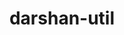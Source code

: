 ---
title: "darshan-util"
layout: cache
category: package
meta: {"versions": ["3.1.7", "3.1.8", "3.2.1", "3.3.0", "3.3.1"], "compilers": ["gcc@10.3.0", "gcc@7.3.0", "gcc@7.3.1", "gcc@7.4.0", "gcc@7.5.0", "gcc@8.1.0", "gcc@8.3.1", "gcc@8.4.1", "gcc@9.3.0", "intel@19.1.3.304"]}
spec_files: 
 - spec-0.json
 - spec-1.json
 - spec-2.json
 - spec-3.json
 - spec-4.json
 - spec-5.json
 - spec-6.json
 - spec-7.json
 - spec-8.json
 - spec-9.json
 - spec-10.json
 - spec-11.json
 - spec-12.json
 - spec-13.json
 - spec-14.json
 - spec-15.json
 - spec-16.json
 - spec-17.json
 - spec-18.json
 - spec-19.json
 - spec-20.json
 - spec-21.json
 - spec-22.json
 - spec-23.json
 - spec-24.json
 - spec-25.json
 - spec-26.json
 - spec-27.json
 - spec-28.json
 - spec-29.json
 - spec-30.json
 - spec-31.json
 - spec-32.json
 - spec-33.json
 - spec-34.json
 - spec-35.json
 - spec-36.json
 - spec-37.json
 - spec-38.json
 - spec-39.json
 - spec-40.json
 - spec-41.json
 - spec-42.json
 - spec-43.json
 - spec-44.json
 - spec-45.json
 - spec-46.json
 - spec-47.json
 - spec-48.json
 - spec-49.json
 - spec-50.json
 - spec-51.json
 - spec-52.json
 - spec-53.json
 - spec-54.json
 - spec-55.json
 - spec-56.json
 - spec-57.json
 - spec-58.json
 - spec-59.json
 - spec-60.json
 - spec-61.json
 - spec-62.json
 - spec-63.json
 - spec-64.json
 - spec-65.json
 - spec-66.json
 - spec-67.json
 - spec-68.json
 - spec-69.json
 - spec-70.json
 - spec-71.json
 - spec-72.json
 - spec-73.json
 - spec-74.json
 - spec-75.json
 - spec-76.json
 - spec-77.json
 - spec-78.json
 - spec-79.json
 - spec-80.json
 - spec-81.json
 - spec-82.json
 - spec-83.json
 - spec-84.json
spec_names:
 - 'darshan-util@3.1.8%gcc@9.3.0~bzip2 arch=linux-ubuntu20.04-ppc64le ^zlib@1.2.11%gcc@9.3.0+optimize+pic+shared arch=linux-ubuntu20.04-ppc64le'
 - 'darshan-util@3.2.1%gcc@8.1.0~bzip2 arch=linux-rhel7-x86_64 ^zlib@1.2.11%gcc@8.1.0+optimize+pic+shared arch=linux-rhel7-x86_64'
 - 'darshan-util@3.2.1%gcc@9.3.0~bzip2+shared patches=d1a0e58 arch=linux-ubuntu20.04-ppc64le ^zlib@1.2.11%gcc@9.3.0+optimize+pic+shared arch=linux-ubuntu20.04-ppc64le'
 - 'darshan-util@3.1.8%gcc@7.3.0~bzip2 arch=linux-ubuntu18.04-ppc64le ^zlib@1.2.11%gcc@7.3.0+optimize+pic+shared arch=linux-ubuntu18.04-ppc64le'
 - 'darshan-util@3.3.0%gcc@9.3.0~apmpi~apxc~bzip2+shared arch=linux-ubuntu20.04-ppc64le ^zlib@1.2.11%gcc@9.3.0+optimize+pic+shared arch=linux-ubuntu20.04-ppc64le'
 - 'darshan-util@3.2.1%gcc@7.5.0~bzip2 arch=linux-ubuntu18.04-power8le ^zlib@1.2.11%gcc@7.5.0+optimize+pic+shared arch=linux-ubuntu18.04-power8le'
 - 'darshan-util@3.1.8%gcc@7.3.0~bzip2 arch=linux-centos7-x86_64 ^zlib@1.2.11%gcc@7.3.0+optimize+pic+shared arch=linux-centos7-x86_64'
 - 'darshan-util@3.1.7%gcc@8.3.1~bzip2 arch=linux-centos8-ppc64le ^zlib@1.2.11%gcc@8.3.1+optimize+pic+shared arch=linux-centos8-ppc64le'
 - 'darshan-util@3.3.1%gcc@10.3.0~apmpi~apxc~bzip2+shared arch=linux-ubuntu21.04-ppc64le ^zlib@1.2.11%gcc@10.3.0+optimize+pic+shared arch=linux-ubuntu21.04-ppc64le'
 - 'darshan-util@3.2.1%gcc@8.1.0~bzip2 arch=linux-rhel7-power8le ^zlib@1.2.11%gcc@8.1.0+optimize+pic+shared arch=linux-rhel7-power8le'
 - 'darshan-util@3.2.1%gcc@7.5.0~bzip2+shared patches=d1a0e58 arch=linux-ubuntu18.04-ppc64le ^zlib@1.2.11%gcc@7.5.0+optimize+pic+shared arch=linux-ubuntu18.04-ppc64le'
 - 'darshan-util@3.2.1%gcc@8.3.1~bzip2 arch=linux-rhel8-aarch64 ^zlib@1.2.11%gcc@8.3.1+optimize+pic+shared arch=linux-rhel8-aarch64'
 - 'darshan-util@3.2.1%gcc@9.3.0~bzip2 arch=linux-ubuntu20.04-ppc64le ^zlib@1.2.11%gcc@9.3.0+optimize+pic+shared arch=linux-ubuntu20.04-ppc64le'
 - 'darshan-util@3.3.0%gcc@7.5.0~apmpi~apxc~bzip2+shared arch=linux-ubuntu18.04-x86_64 ^zlib@1.2.11%gcc@7.5.0+optimize+pic+shared arch=linux-ubuntu18.04-x86_64'
 - 'darshan-util@3.2.1%gcc@7.3.0~bzip2 arch=linux-ubuntu18.04-x86_64 ^zlib@1.2.11%gcc@7.3.0+optimize+pic+shared arch=linux-ubuntu18.04-x86_64'
 - 'darshan-util@3.2.1%gcc@7.3.1~bzip2+shared patches=d1a0e58 arch=linux-amzn2-x86_64 ^zlib@1.2.11%gcc@7.3.1+optimize+pic+shared arch=linux-amzn2-x86_64'
 - 'darshan-util@3.3.0%gcc@10.3.0~apmpi~apxc~bzip2+shared arch=linux-ubuntu21.04-x86_64 ^zlib@1.2.11%gcc@10.3.0+optimize+pic+shared arch=linux-ubuntu21.04-x86_64'
 - 'darshan-util@3.3.0%gcc@8.1.0~apmpi~apxc~bzip2+shared arch=linux-rhel7-x86_64 ^zlib@1.2.11%gcc@8.1.0+optimize+pic+shared arch=linux-rhel7-x86_64'
 - 'darshan-util@3.2.1%gcc@9.3.0~bzip2 patches=d1a0e58 arch=linux-ubuntu20.04-x86_64 ^zlib@1.2.11%gcc@9.3.0+optimize+pic+shared arch=linux-ubuntu20.04-x86_64'
 - 'darshan-util@3.3.1%gcc@8.4.1~apmpi~apxc~bzip2+shared arch=linux-rhel8-x86_64 ^zlib@1.2.11%gcc@8.4.1+optimize+pic+shared arch=linux-rhel8-x86_64'
 - 'darshan-util@3.2.1%gcc@7.5.0~bzip2 arch=linux-ubuntu18.04-aarch64 ^zlib@1.2.11%gcc@7.5.0+optimize+pic+shared arch=linux-ubuntu18.04-aarch64'
 - 'darshan-util@3.2.1%gcc@8.1.0~bzip2 patches=d1a0e58 arch=linux-rhel7-ppc64le ^zlib@1.2.11%gcc@8.1.0+optimize+pic+shared arch=linux-rhel7-ppc64le'
 - 'darshan-util@3.2.1%gcc@8.1.0~bzip2 patches=d1a0e58 arch=linux-rhel7-x86_64 ^zlib@1.2.11%gcc@8.1.0+optimize+pic+shared arch=linux-rhel7-x86_64'
 - 'darshan-util@3.2.1%gcc@8.1.0~bzip2 patches=d1a0e58 arch=linux-rhel7-ppc64le ^zlib@1.2.11%gcc@8.1.0+optimize+pic+shared arch=linux-rhel7-ppc64le'
 - 'darshan-util@3.3.1%gcc@7.5.0~apmpi~apxc~bzip2+shared arch=linux-ubuntu18.04-ppc64le ^zlib@1.2.11%gcc@7.5.0+optimize+pic+shared arch=linux-ubuntu18.04-ppc64le'
 - 'darshan-util@3.1.8%gcc@7.3.0~bzip2 arch=linux-rhel7-x86_64 ^zlib@1.2.11%gcc@7.3.0+optimize+pic+shared arch=linux-rhel7-x86_64'
 - 'darshan-util@3.1.8%gcc@9.3.0~bzip2 arch=linux-ubuntu20.04-x86_64 ^zlib@1.2.11%gcc@9.3.0+optimize+pic+shared arch=linux-ubuntu20.04-x86_64'
 - 'darshan-util@3.3.0%gcc@9.3.0~apmpi~apxc~bzip2+shared arch=cray-cnl7-haswell ^zlib@1.2.11%gcc@9.3.0+optimize+pic+shared arch=cray-cnl7-haswell'
 - 'darshan-util@3.1.7%gcc@7.3.0~bzip2 arch=linux-centos7-ppc64le ^zlib@1.2.11%gcc@7.3.0+optimize+pic+shared arch=linux-centos7-ppc64le'
 - 'darshan-util@3.3.1%gcc@8.4.1~apmpi~apxc~bzip2+shared arch=linux-rhel8-ppc64le ^zlib@1.2.11%gcc@8.4.1+optimize+pic+shared arch=linux-rhel8-ppc64le'
 - 'darshan-util@3.3.1%gcc@9.3.0~apmpi~apxc~bzip2+shared arch=linux-ubuntu20.04-ppc64le ^zlib@1.2.11%gcc@9.3.0+optimize+pic+shared arch=linux-ubuntu20.04-ppc64le'
 - 'darshan-util@3.2.1%gcc@8.3.1~bzip2 arch=linux-centos8-ppc64le ^zlib@1.2.11%gcc@8.3.1+optimize+pic+shared arch=linux-centos8-ppc64le'
 - 'darshan-util@3.2.1%gcc@8.1.0~bzip2 arch=linux-centos7-ppc64le ^zlib@1.2.11%gcc@8.1.0+optimize+pic+shared arch=linux-centos7-ppc64le'
 - 'darshan-util@3.2.1%gcc@7.3.0~bzip2 arch=linux-centos7-x86_64 ^zlib@1.2.11%gcc@7.3.0+optimize+pic+shared arch=linux-centos7-x86_64'
 - 'darshan-util@3.2.1%gcc@7.5.0~bzip2 arch=linux-ubuntu18.04-ppc64le ^zlib@1.2.11%gcc@7.5.0+optimize+pic+shared arch=linux-ubuntu18.04-ppc64le'
 - 'darshan-util@3.3.0%gcc@7.5.0~apmpi~apxc~bzip2+shared arch=linux-ubuntu18.04-ppc64le ^zlib@1.2.11%gcc@7.5.0+optimize+pic+shared arch=linux-ubuntu18.04-ppc64le'
 - 'darshan-util@3.2.1%gcc@9.3.0~bzip2 patches=d1a0e58 arch=linux-ubuntu20.04-ppc64le ^zlib@1.2.11%gcc@9.3.0+optimize+pic+shared arch=linux-ubuntu20.04-ppc64le'
 - 'darshan-util@3.3.0%gcc@8.1.0~apmpi~apxc~bzip2+shared arch=linux-rhel7-ppc64le ^zlib@1.2.11%gcc@8.1.0+optimize+pic+shared arch=linux-rhel7-ppc64le'
 - 'darshan-util@3.2.1%gcc@7.5.0~bzip2 patches=d1a0e58 arch=linux-ubuntu18.04-x86_64 ^zlib@1.2.11%gcc@7.5.0+optimize+pic+shared arch=linux-ubuntu18.04-x86_64'
 - 'darshan-util@3.2.1%gcc@7.5.0~bzip2 patches=d1a0e58 arch=linux-ubuntu18.04-ppc64le ^zlib@1.2.11%gcc@7.5.0+optimize+pic+shared arch=linux-ubuntu18.04-ppc64le'
 - 'darshan-util@3.2.1%gcc@7.5.0~bzip2 patches=d1a0e58 arch=linux-ubuntu18.04-ppc64le ^zlib@1.2.11%gcc@7.5.0+optimize+pic+shared arch=linux-ubuntu18.04-ppc64le'
 - 'darshan-util@3.3.0%gcc@8.4.1~apmpi~apxc~bzip2+shared arch=linux-rhel8-x86_64 ^zlib@1.2.11%gcc@8.4.1+optimize+pic+shared arch=linux-rhel8-x86_64'
 - 'darshan-util@3.2.1%gcc@7.3.0~bzip2 arch=linux-rhel8-x86_64 ^zlib@1.2.11%gcc@7.3.0+optimize+pic+shared arch=linux-rhel8-x86_64'
 - 'darshan-util@3.2.1%gcc@8.1.0~bzip2 arch=linux-rhel7-ppc64le ^zlib@1.2.11%gcc@8.1.0+optimize+pic+shared arch=linux-rhel7-ppc64le'
 - 'darshan-util@3.2.1%gcc@7.3.0~bzip2 arch=linux-centos8-x86_64 ^zlib@1.2.11%gcc@7.3.0+optimize+pic+shared arch=linux-centos8-x86_64'
 - 'darshan-util@3.2.1%gcc@7.5.0~bzip2+shared patches=d1a0e58 arch=linux-ubuntu18.04-x86_64 ^zlib@1.2.11%gcc@7.5.0+optimize+pic+shared arch=linux-ubuntu18.04-x86_64'
 - 'darshan-util@3.2.1%gcc@8.3.1~bzip2 patches=d1a0e58 arch=linux-rhel8-x86_64 ^zlib@1.2.11%gcc@8.3.1+optimize+pic+shared arch=linux-rhel8-x86_64'
 - 'darshan-util@3.3.1%gcc@9.3.0~apmpi~apxc~bzip2+shared arch=linux-rhel7-ppc64le ^zlib@1.2.11%gcc@9.3.0+optimize+pic+shared arch=linux-rhel7-ppc64le'
 - 'darshan-util@3.2.1%gcc@8.3.1~bzip2 patches=d1a0e58 arch=linux-rhel8-ppc64le ^zlib@1.2.11%gcc@8.3.1+optimize+pic+shared arch=linux-rhel8-ppc64le'
 - 'darshan-util@3.1.8%gcc@7.3.0~bzip2 arch=linux-rhel8-x86_64 ^zlib@1.2.11%gcc@7.3.0+optimize+pic+shared arch=linux-rhel8-x86_64'
 - 'darshan-util@3.2.1%gcc@7.5.0~bzip2 patches=d1a0e58 arch=linux-ubuntu18.04-x86_64 ^zlib@1.2.11%gcc@7.5.0+optimize+pic+shared arch=linux-ubuntu18.04-x86_64'
 - 'darshan-util@3.2.1%gcc@8.3.1~bzip2 arch=linux-rhel8-x86_64 ^zlib@1.2.11%gcc@8.3.1+optimize+pic+shared arch=linux-rhel8-x86_64'
 - 'darshan-util@3.3.0%gcc@9.3.0~apmpi~apxc~bzip2+shared arch=linux-ubuntu20.04-x86_64 ^zlib@1.2.11%gcc@9.3.0+optimize+pic+shared arch=linux-ubuntu20.04-x86_64'
 - 'darshan-util@3.1.7%gcc@7.4.0~bzip2 arch=linux-ubuntu18.04-x86_64 ^zlib@1.2.11%gcc@7.4.0+optimize+pic+shared arch=linux-ubuntu18.04-x86_64'
 - 'darshan-util@3.1.8%gcc@7.3.0~bzip2 arch=linux-rhel7-ppc64le ^zlib@1.2.11%gcc@7.3.0+optimize+pic+shared arch=linux-rhel7-ppc64le'
 - 'darshan-util@3.3.0%gcc@9.3.0~apmpi~apxc~bzip2+shared arch=linux-rhel7-x86_64 ^zlib@1.2.11%gcc@9.3.0+optimize+pic+shared arch=linux-rhel7-x86_64'
 - 'darshan-util@3.3.0%gcc@8.4.1~apmpi~apxc~bzip2+shared arch=linux-rhel8-ppc64le ^zlib@1.2.11%gcc@8.4.1+optimize+pic+shared arch=linux-rhel8-ppc64le'
 - 'darshan-util@3.2.1%gcc@7.5.0~bzip2 arch=linux-ubuntu18.04-x86_64 ^zlib@1.2.11%gcc@7.5.0+optimize+pic+shared arch=linux-ubuntu18.04-x86_64'
 - 'darshan-util@3.2.1%gcc@9.3.0~bzip2 arch=linux-ubuntu20.04-x86_64 ^zlib@1.2.11%gcc@9.3.0+optimize+pic+shared arch=linux-ubuntu20.04-x86_64'
 - 'darshan-util@3.1.7%gcc@7.3.0~bzip2 arch=linux-ubuntu18.04-ppc64le ^zlib@1.2.11%gcc@7.3.0+optimize+pic+shared arch=linux-ubuntu18.04-ppc64le'
 - 'darshan-util@3.3.0%intel@19.1.3.304~apmpi~apxc~bzip2+shared arch=cray-cnl7-haswell ^zlib@1.2.11%intel@19.1.3.304+optimize+pic+shared arch=cray-cnl7-haswell'
 - 'darshan-util@3.2.1%gcc@8.3.1~bzip2+shared patches=d1a0e58 arch=linux-rhel8-ppc64le ^zlib@1.2.11%gcc@8.3.1+optimize+pic+shared arch=linux-rhel8-ppc64le'
 - 'darshan-util@3.2.1%gcc@8.1.0~bzip2+shared patches=d1a0e58 arch=linux-rhel7-x86_64 ^zlib@1.2.11%gcc@8.1.0+optimize+pic+shared arch=linux-rhel7-x86_64'
 - 'darshan-util@3.1.7%gcc@8.3.1~bzip2 arch=linux-rhel8-ppc64le ^zlib@1.2.11%gcc@8.3.1+optimize+pic+shared arch=linux-rhel8-ppc64le'
 - 'darshan-util@3.2.1%gcc@7.3.0~bzip2 arch=linux-rhel7-ppc64le ^zlib@1.2.11%gcc@7.3.0+optimize+pic+shared arch=linux-rhel7-ppc64le'
 - 'darshan-util@3.2.1%gcc@8.1.0~bzip2 arch=linux-centos7-x86_64 ^zlib@1.2.11%gcc@8.1.0+optimize+pic+shared arch=linux-centos7-x86_64'
 - 'darshan-util@3.3.0%gcc@10.3.0~apmpi~apxc~bzip2+shared arch=linux-ubuntu21.04-ppc64le ^zlib@1.2.11%gcc@10.3.0+optimize+pic+shared arch=linux-ubuntu21.04-ppc64le'
 - 'darshan-util@3.3.1%gcc@7.5.0~apmpi~apxc~bzip2+shared arch=linux-ubuntu18.04-x86_64 ^zlib@1.2.11%gcc@7.5.0+optimize+pic+shared arch=linux-ubuntu18.04-x86_64'
 - 'darshan-util@3.1.8%gcc@7.3.0~bzip2 arch=linux-ubuntu18.04-x86_64 ^zlib@1.2.11%gcc@7.3.0+optimize+pic+shared arch=linux-ubuntu18.04-x86_64'
 - 'darshan-util@3.2.1%gcc@9.3.0~bzip2+shared patches=d1a0e58 arch=linux-ubuntu20.04-x86_64 ^zlib@1.2.11%gcc@9.3.0+optimize+pic+shared arch=linux-ubuntu20.04-x86_64'
 - 'darshan-util@3.1.8%gcc@7.3.0~bzip2 arch=linux-centos8-x86_64 ^zlib@1.2.11%gcc@7.3.0+optimize+pic+shared arch=linux-centos8-x86_64'
 - 'darshan-util@3.2.1%gcc@8.1.0~bzip2 patches=d1a0e58 arch=linux-rhel7-x86_64 ^zlib@1.2.11%gcc@8.1.0+optimize+pic+shared arch=linux-rhel7-x86_64'
 - 'darshan-util@3.3.0%gcc@8.3.1~apmpi~apxc~bzip2+shared arch=linux-rhel8-x86_64 ^zlib@1.2.11%gcc@8.3.1+optimize+pic+shared arch=linux-rhel8-x86_64'
 - 'darshan-util@3.2.1%gcc@8.3.1~bzip2 arch=linux-rhel8-ppc64le ^zlib@1.2.11%gcc@8.3.1+optimize+pic+shared arch=linux-rhel8-ppc64le'
 - 'darshan-util@3.2.1%gcc@7.3.0~bzip2 arch=linux-rhel7-x86_64 ^zlib@1.2.11%gcc@7.3.0+optimize+pic+shared arch=linux-rhel7-x86_64'
 - 'darshan-util@3.3.0%gcc@9.3.0~apmpi~apxc~bzip2+shared arch=linux-rhel7-ppc64le ^zlib@1.2.11%gcc@9.3.0+optimize+pic+shared arch=linux-rhel7-ppc64le'
 - 'darshan-util@3.1.7%gcc@7.3.0~bzip2 arch=linux-rhel7-ppc64le ^zlib@1.2.11%gcc@7.3.0+optimize+pic+shared arch=linux-rhel7-ppc64le'
 - 'darshan-util@3.3.1%gcc@10.3.0~apmpi~apxc~bzip2+shared arch=linux-ubuntu21.04-x86_64 ^zlib@1.2.11%gcc@10.3.0+optimize+pic+shared arch=linux-ubuntu21.04-x86_64'
 - 'darshan-util@3.3.1%gcc@9.3.0~apmpi~apxc~bzip2+shared arch=linux-rhel7-x86_64 ^zlib@1.2.11%gcc@9.3.0+optimize+pic+shared arch=linux-rhel7-x86_64'
 - 'darshan-util@3.2.1%gcc@8.3.1~bzip2 arch=linux-centos8-x86_64 ^zlib@1.2.11%gcc@8.3.1+optimize+pic+shared arch=linux-centos8-x86_64'
 - 'darshan-util@3.3.1%gcc@9.3.0~apmpi~apxc~bzip2+shared arch=linux-ubuntu20.04-x86_64 ^zlib@1.2.11%gcc@9.3.0+optimize+pic+shared arch=linux-ubuntu20.04-x86_64'
 - 'darshan-util@3.3.0%gcc@8.3.1~apmpi~apxc~bzip2+shared arch=linux-rhel8-ppc64le ^zlib@1.2.11%gcc@8.3.1+optimize+pic+shared arch=linux-rhel8-ppc64le'
 - 'darshan-util@3.2.1%gcc@7.3.0~bzip2 arch=linux-ubuntu18.04-ppc64le ^zlib@1.2.11%gcc@7.3.0+optimize+pic+shared arch=linux-ubuntu18.04-ppc64le'
 - 'darshan-util@3.2.1%gcc@8.1.0~bzip2+shared patches=d1a0e58 arch=linux-rhel7-ppc64le ^zlib@1.2.11%gcc@8.1.0+optimize+pic+shared arch=linux-rhel7-ppc64le'
 - 'darshan-util@3.2.1%gcc@8.3.1~bzip2+shared patches=d1a0e58 arch=linux-rhel8-x86_64 ^zlib@1.2.11%gcc@8.3.1+optimize+pic+shared arch=linux-rhel8-x86_64'
---